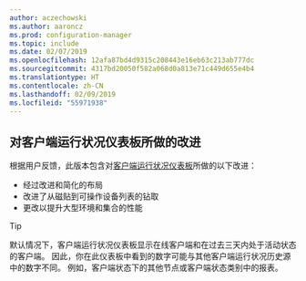 ```yaml
---
author: aczechowski
ms.author: aaroncz
ms.prod: configuration-manager
ms.topic: include
ms.date: 02/07/2019
ms.openlocfilehash: 12afa87bd4d9315c208443e16eb63c213ab777dc
ms.sourcegitcommit: 4317bd20050f582a068d0a813e71c449d655e4b4
ms.translationtype: HT
ms.contentlocale: zh-CN
ms.lasthandoff: 02/09/2019
ms.locfileid: "55971938"
---
```

## <a name="bkmk_health"></a> 对客户端运行状况仪表板所做的改进
<!--3599209-->

根据用户反馈，此版本包含对[客户端运行状况仪表板](/sccm/core/get-started/2019/technical-preview-1901#bkmk_health)所做的以下改进：

- 经过改进和简化的布局
- 改进了从磁贴到可操作设备列表的钻取
- 更改以提升大型环境和集合的性能 

> [!Tip]  
> 默认情况下，客户端运行状况仪表板显示在线客户端和在过去三天内处于活动状态的客户端。 因此，你在此仪表板中看到的数字可能与其他客户端运行状况历史源中的数字不同。 例如，客户端状态下的其他节点或客户端状态类别中的报表。 

